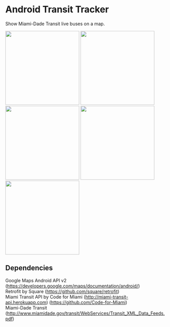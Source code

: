# Android Transit Tracker

Show Miami-Dade Transit live buses on a map.

<img src="http://qtrandev.com/androidtransit/s1.png" width="230"> 
<img src="http://qtrandev.com/androidtransit/s2.png" width="230"> 
<img src="http://qtrandev.com/androidtransit/s3.png" width="230"> 
<img src="http://qtrandev.com/androidtransit/s4.png" width="230"> 
<img src="http://qtrandev.com/androidtransit/s5.png" width="230"> 

## Dependencies

Google Maps Android API v2 (https://developers.google.com/maps/documentation/android/)   
Retrofit by Square (https://github.com/square/retrofit)  
Miami Transit API by Code for Miami (http://miami-transit-api.herokuapp.com) (https://github.com/Code-for-Miami)  
Miami-Dade Transit (http://www.miamidade.gov/transit/WebServices/Transit_XML_Data_Feeds.pdf)  
